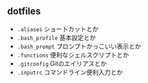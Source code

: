 ## dotfiles

+ `.aliases` ショートカットとか
+ `.bash_profile` 基本設定とか
+ `.bash_prompt` プロンプトかっこいい表示とか
+ `.functions` 便利なシェルスクリプトとか
+ `.gitconfig` Gitのエイリアスとか
+ `.inputrc` コマンドライン便利入力とか